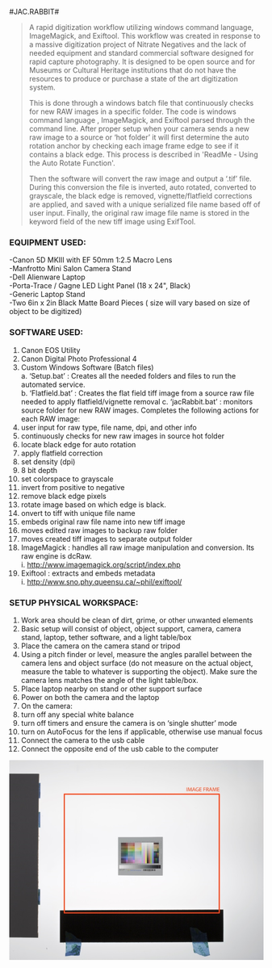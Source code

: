 #JAC.RABBIT#

>A rapid digitization workflow utilizing windows command language, ImageMagick, and Exiftool. This workflow was created in response to a massive digitization project of Nitrate Negatives and the lack of needed equipment and standard commercial software designed for rapid capture photography. It is designed to be open source and for Museums or Cultural Heritage institutions that do not have the resources to produce or purchase a state of the art digitization system.
>
>This is done through a windows batch file that continuously checks for new RAW images in a specific folder. The code is windows command language , ImageMagick, and Exiftool parsed through the command line. After proper setup when your camera sends a new raw image to a source or ‘hot folder’ it will first determine the auto rotation anchor by checking each image frame edge to see if it contains a black edge. This process is described in 'ReadMe - Using the Auto Rotate Function'. 
>
>Then the software will convert the raw image and output a ‘.tif’ file. During this conversion the file is inverted, auto rotated, converted to grayscale, the black edge is removed, vignette/flatfield corrections are applied, and  saved with a unique serialized file name based off of user input. Finally, the original raw image file name is stored in the keyword field of the new tiff image using ExifTool.


### EQUIPMENT USED:

-Canon 5D MKIII with EF 50mm 1:2.5 Macro Lens  
-Manfrotto Mini Salon Camera Stand  
-Dell Alienware Laptop  
-Porta-Trace / Gagne LED Light Panel (18 x 24", Black)   
-Generic Laptop Stand  
-Two 6in x 2in Black Matte Board Pieces ( size will vary based on size of object to be digitized)  


### SOFTWARE USED:  

1. Canon EOS Utility    
2. Canon Digital Photo Professional 4    
3. Custom Windows Software (Batch files)    
a. ‘Setup.bat’ : Creates all the needed folders and files to run the automated service.    
b. ‘Flatfield.bat’ : Creates the flat field tiff image from a source raw file needed to apply flatfield/vignette removal  c. ‘jacRabbit.bat’ : monitors source folder for new RAW images. Completes the following actions for each RAW image:  
 1. user input for raw type, file name, dpi, and other info  
 2. continuously checks for new raw images in source hot folder  
 3. locate black edge for auto rotation  
 4. apply flatfield correction  
 5. set density (dpi)    
 6. 8 bit depth  
 7. set colorspace to grayscale  
 8. invert from positive to negative   
 9. remove black edge pixels  
 10. rotate image based on which edge is black.  
 11. onvert to tiff with unique file name  
 12. embeds original raw file name into new tiff image  
 13. moves edited raw images to backup raw folder  
 14. moves created tiff images to separate output folder  
4. ImageMagick : handles all raw image manipulation and conversion. Its raw engine is dcRaw.  
     i. http://www.imagemagick.org/script/index.php  
5. Exiftool : extracts and embeds metadata  
     i. http://www.sno.phy.queensu.ca/~phil/exiftool/  

### SETUP PHYSICAL WORKSPACE:  
1. Work area should be clean of dirt, grime, or other unwanted elements  
2. Basic setup will consist of object, object support, camera, camera stand, laptop, tether software, and a  light table/box  
3. Place the camera on the camera stand or tripod  
4. Using a pitch finder or level, measure the angles parallel between the camera lens and object surface (do not measure on the actual object, measure the table to whatever is supporting the object). Make sure the camera lens matches the angle of the light table/box.  
5. Place laptop nearby on stand or other support surface  
6. Power on both the camera and the laptop  
7. On the camera:  
1. turn off any special white balance  
2. turn off timers and ensure the camera is on ‘single shutter’ mode  
3. turn on AutoFocus for the lens if applicable, otherwise use manual focus  
8. Connect the camera to the usb cable  
9. Connect the opposite end of the usb cable to the computer  



![Alt text](/readMeGRFX/BlackHorizontal.png?raw=true "Black Strip Horizontal")
